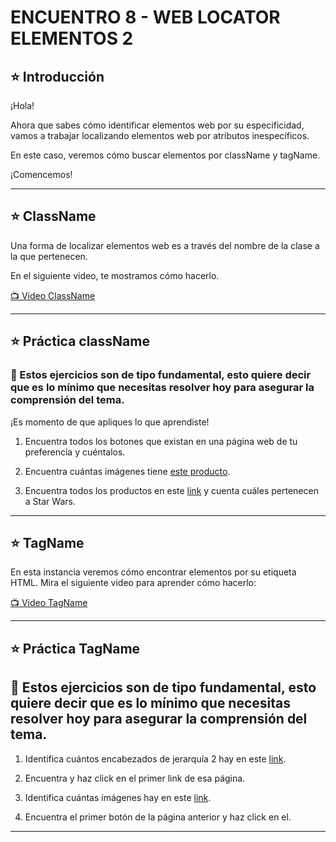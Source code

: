 # ENCUENTRO 8 - WEB LOCATOR ELEMENTOS 2

## :star: Introducción

¡Hola!

Ahora que sabes cómo identificar elementos web por su especificidad, vamos a trabajar localizando elementos web por atributos inespecíficos.

En este caso, veremos cómo buscar elementos por className y tagName.

¡Comencemos!

---

## :star: ClassName


Una forma de localizar elementos web es a través del nombre de la clase a la que pertenecen.

En el siguiente video, te mostramos cómo hacerlo.

[:tv: Video ClassName](https://www.youtube.com/watch?v=u21PzAOPfuE)

---

## :star: Práctica className


### 🎯 Estos ejercicios son de tipo fundamental, esto quiere decir que es lo mínimo que necesitas resolver hoy para asegurar la comprensión del tema.

¡Es momento de que apliques lo que aprendiste!

1. Encuentra todos los botones que existan en una página web de tu preferencia y cuéntalos.

2. Encuentra cuántas imágenes tiene [este producto](https://www.thisisfeliznavidad.com/productos/invader-sweater/).

3. Encuentra todos los productos en este [link](https://www.thisisfeliznavidad.com/por-producto/retro-sweaters/) y cuenta cuáles pertenecen a Star Wars.

---

## :star: TagName


En esta instancia veremos cómo encontrar elementos por su etiqueta HTML. Mira el siguiente video para aprender cómo hacerlo:

[:tv: Video TagName](https://youtu.be/TOj-QOTAllo)

---

## :star: Práctica TagName

## 🎯 Estos ejercicios son de tipo fundamental, esto quiere decir que es lo mínimo que necesitas resolver hoy para asegurar la comprensión del tema.

1. Identifica cuántos encabezados de jerarquía 2 hay en este [link](https://www.wizardingworld.com/).

2. Encuentra y haz click en el primer link de esa página.

3. Identifica cuántas imágenes hay en este [link](https://www.infobae.com/).

4. Encuentra el primer botón de la página anterior y haz click en el.

---
